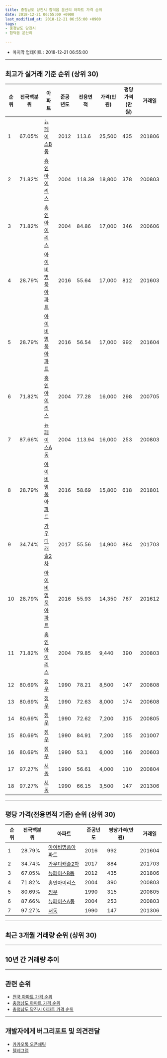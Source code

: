 ```yaml
---
title: 충청남도 당진시 합덕읍 운산리 아파트 가격 순위
date: 2018-12-21 06:55:00 +0900
last_modified_at: 2018-12-21 06:55:00 +0900
tags:
- 충청남도 당진시
- 합덕읍 운산리

---
```


* 마지막 업데이트 : 2018-12-21 06:55:00

---

## 최고가 실거래 기준 순위 (상위 30)


|순위|전국백분위|아파트|준공년도|전용면적|가격(만원)|평당가격(만원)|거래일|
|---|---|---|---|---|---|---|---|
|1|67.05%|[뉴페이스B동](https://search.naver.com/search.naver?query=%EC%B6%A9%EC%B2%AD%EB%82%A8%EB%8F%84+%EB%8B%B9%EC%A7%84%EC%8B%9C+%ED%95%A9%EB%8D%95%EC%9D%8D+%EC%9A%B4%EC%82%B0%EB%A6%AC+%EB%89%B4%ED%8E%98%EC%9D%B4%EC%8A%A4B%EB%8F%99)|2012|113.6|25,500|435|201806|
|2|71.82%|[홍인아이리스](https://search.naver.com/search.naver?query=%EC%B6%A9%EC%B2%AD%EB%82%A8%EB%8F%84+%EB%8B%B9%EC%A7%84%EC%8B%9C+%ED%95%A9%EB%8D%95%EC%9D%8D+%EC%9A%B4%EC%82%B0%EB%A6%AC+%ED%99%8D%EC%9D%B8%EC%95%84%EC%9D%B4%EB%A6%AC%EC%8A%A4)|2004|118.39|18,800|378|200803|
|3|71.82%|[홍인아이리스](https://search.naver.com/search.naver?query=%EC%B6%A9%EC%B2%AD%EB%82%A8%EB%8F%84+%EB%8B%B9%EC%A7%84%EC%8B%9C+%ED%95%A9%EB%8D%95%EC%9D%8D+%EC%9A%B4%EC%82%B0%EB%A6%AC+%ED%99%8D%EC%9D%B8%EC%95%84%EC%9D%B4%EB%A6%AC%EC%8A%A4)|2004|84.86|17,000|346|200606|
|4|28.79%|[아이비명품아파트](https://search.naver.com/search.naver?query=%EC%B6%A9%EC%B2%AD%EB%82%A8%EB%8F%84+%EB%8B%B9%EC%A7%84%EC%8B%9C+%ED%95%A9%EB%8D%95%EC%9D%8D+%EC%9A%B4%EC%82%B0%EB%A6%AC+%EC%95%84%EC%9D%B4%EB%B9%84%EB%AA%85%ED%92%88%EC%95%84%ED%8C%8C%ED%8A%B8)|2016|55.64|17,000|812|201603|
|5|28.79%|[아이비명품아파트](https://search.naver.com/search.naver?query=%EC%B6%A9%EC%B2%AD%EB%82%A8%EB%8F%84+%EB%8B%B9%EC%A7%84%EC%8B%9C+%ED%95%A9%EB%8D%95%EC%9D%8D+%EC%9A%B4%EC%82%B0%EB%A6%AC+%EC%95%84%EC%9D%B4%EB%B9%84%EB%AA%85%ED%92%88%EC%95%84%ED%8C%8C%ED%8A%B8)|2016|56.54|17,000|992|201604|
|6|71.82%|[홍인아이리스](https://search.naver.com/search.naver?query=%EC%B6%A9%EC%B2%AD%EB%82%A8%EB%8F%84+%EB%8B%B9%EC%A7%84%EC%8B%9C+%ED%95%A9%EB%8D%95%EC%9D%8D+%EC%9A%B4%EC%82%B0%EB%A6%AC+%ED%99%8D%EC%9D%B8%EC%95%84%EC%9D%B4%EB%A6%AC%EC%8A%A4)|2004|77.28|16,000|298|200705|
|7|87.66%|[뉴페이스A동](https://search.naver.com/search.naver?query=%EC%B6%A9%EC%B2%AD%EB%82%A8%EB%8F%84+%EB%8B%B9%EC%A7%84%EC%8B%9C+%ED%95%A9%EB%8D%95%EC%9D%8D+%EC%9A%B4%EC%82%B0%EB%A6%AC+%EB%89%B4%ED%8E%98%EC%9D%B4%EC%8A%A4A%EB%8F%99)|2004|113.94|16,000|253|200803|
|8|28.79%|[아이비명품아파트](https://search.naver.com/search.naver?query=%EC%B6%A9%EC%B2%AD%EB%82%A8%EB%8F%84+%EB%8B%B9%EC%A7%84%EC%8B%9C+%ED%95%A9%EB%8D%95%EC%9D%8D+%EC%9A%B4%EC%82%B0%EB%A6%AC+%EC%95%84%EC%9D%B4%EB%B9%84%EB%AA%85%ED%92%88%EC%95%84%ED%8C%8C%ED%8A%B8)|2016|58.69|15,800|618|201801|
|9|34.74%|[가우디캐슬2차](https://search.naver.com/search.naver?query=%EC%B6%A9%EC%B2%AD%EB%82%A8%EB%8F%84+%EB%8B%B9%EC%A7%84%EC%8B%9C+%ED%95%A9%EB%8D%95%EC%9D%8D+%EC%9A%B4%EC%82%B0%EB%A6%AC+%EA%B0%80%EC%9A%B0%EB%94%94%EC%BA%90%EC%8A%AC2%EC%B0%A8)|2017|55.56|14,900|884|201703|
|10|28.79%|[아이비명품아파트](https://search.naver.com/search.naver?query=%EC%B6%A9%EC%B2%AD%EB%82%A8%EB%8F%84+%EB%8B%B9%EC%A7%84%EC%8B%9C+%ED%95%A9%EB%8D%95%EC%9D%8D+%EC%9A%B4%EC%82%B0%EB%A6%AC+%EC%95%84%EC%9D%B4%EB%B9%84%EB%AA%85%ED%92%88%EC%95%84%ED%8C%8C%ED%8A%B8)|2016|55.93|14,350|767|201612|
|11|71.82%|[홍인아이리스](https://search.naver.com/search.naver?query=%EC%B6%A9%EC%B2%AD%EB%82%A8%EB%8F%84+%EB%8B%B9%EC%A7%84%EC%8B%9C+%ED%95%A9%EB%8D%95%EC%9D%8D+%EC%9A%B4%EC%82%B0%EB%A6%AC+%ED%99%8D%EC%9D%B8%EC%95%84%EC%9D%B4%EB%A6%AC%EC%8A%A4)|2004|79.85|9,440|390|200803|
|12|80.69%|[정우](https://search.naver.com/search.naver?query=%EC%B6%A9%EC%B2%AD%EB%82%A8%EB%8F%84+%EB%8B%B9%EC%A7%84%EC%8B%9C+%ED%95%A9%EB%8D%95%EC%9D%8D+%EC%9A%B4%EC%82%B0%EB%A6%AC+%EC%A0%95%EC%9A%B0)|1990|78.21|8,500|147|200808|
|13|80.69%|[정우](https://search.naver.com/search.naver?query=%EC%B6%A9%EC%B2%AD%EB%82%A8%EB%8F%84+%EB%8B%B9%EC%A7%84%EC%8B%9C+%ED%95%A9%EB%8D%95%EC%9D%8D+%EC%9A%B4%EC%82%B0%EB%A6%AC+%EC%A0%95%EC%9A%B0)|1990|72.63|8,000|174|200608|
|14|80.69%|[정우](https://search.naver.com/search.naver?query=%EC%B6%A9%EC%B2%AD%EB%82%A8%EB%8F%84+%EB%8B%B9%EC%A7%84%EC%8B%9C+%ED%95%A9%EB%8D%95%EC%9D%8D+%EC%9A%B4%EC%82%B0%EB%A6%AC+%EC%A0%95%EC%9A%B0)|1990|72.62|7,200|315|200805|
|15|80.69%|[정우](https://search.naver.com/search.naver?query=%EC%B6%A9%EC%B2%AD%EB%82%A8%EB%8F%84+%EB%8B%B9%EC%A7%84%EC%8B%9C+%ED%95%A9%EB%8D%95%EC%9D%8D+%EC%9A%B4%EC%82%B0%EB%A6%AC+%EC%A0%95%EC%9A%B0)|1990|84.91|7,200|155|201007|
|16|80.69%|[정우](https://search.naver.com/search.naver?query=%EC%B6%A9%EC%B2%AD%EB%82%A8%EB%8F%84+%EB%8B%B9%EC%A7%84%EC%8B%9C+%ED%95%A9%EB%8D%95%EC%9D%8D+%EC%9A%B4%EC%82%B0%EB%A6%AC+%EC%A0%95%EC%9A%B0)|1990|53.1|6,000|186|200603|
|17|97.27%|[서동](https://search.naver.com/search.naver?query=%EC%B6%A9%EC%B2%AD%EB%82%A8%EB%8F%84+%EB%8B%B9%EC%A7%84%EC%8B%9C+%ED%95%A9%EB%8D%95%EC%9D%8D+%EC%9A%B4%EC%82%B0%EB%A6%AC+%EC%84%9C%EB%8F%99)|1990|56.61|4,000|110|200804|
|18|97.27%|[서동](https://search.naver.com/search.naver?query=%EC%B6%A9%EC%B2%AD%EB%82%A8%EB%8F%84+%EB%8B%B9%EC%A7%84%EC%8B%9C+%ED%95%A9%EB%8D%95%EC%9D%8D+%EC%9A%B4%EC%82%B0%EB%A6%AC+%EC%84%9C%EB%8F%99)|1990|66.15|3,500|147|201306|


---

## 평당 가격(전용면적 기준) 순위 (상위 30)


|순위|전국백분위|아파트|준공년도|평당가격(만원)|거래일|
|---|---|---|---|---|---|
|1|28.79%|[아이비명품아파트](https://search.naver.com/search.naver?query=%EC%B6%A9%EC%B2%AD%EB%82%A8%EB%8F%84+%EB%8B%B9%EC%A7%84%EC%8B%9C+%ED%95%A9%EB%8D%95%EC%9D%8D+%EC%9A%B4%EC%82%B0%EB%A6%AC+%EC%95%84%EC%9D%B4%EB%B9%84%EB%AA%85%ED%92%88%EC%95%84%ED%8C%8C%ED%8A%B8)|2016|992|201604|
|2|34.74%|[가우디캐슬2차](https://search.naver.com/search.naver?query=%EC%B6%A9%EC%B2%AD%EB%82%A8%EB%8F%84+%EB%8B%B9%EC%A7%84%EC%8B%9C+%ED%95%A9%EB%8D%95%EC%9D%8D+%EC%9A%B4%EC%82%B0%EB%A6%AC+%EA%B0%80%EC%9A%B0%EB%94%94%EC%BA%90%EC%8A%AC2%EC%B0%A8)|2017|884|201703|
|3|67.05%|[뉴페이스B동](https://search.naver.com/search.naver?query=%EC%B6%A9%EC%B2%AD%EB%82%A8%EB%8F%84+%EB%8B%B9%EC%A7%84%EC%8B%9C+%ED%95%A9%EB%8D%95%EC%9D%8D+%EC%9A%B4%EC%82%B0%EB%A6%AC+%EB%89%B4%ED%8E%98%EC%9D%B4%EC%8A%A4B%EB%8F%99)|2012|435|201806|
|4|71.82%|[홍인아이리스](https://search.naver.com/search.naver?query=%EC%B6%A9%EC%B2%AD%EB%82%A8%EB%8F%84+%EB%8B%B9%EC%A7%84%EC%8B%9C+%ED%95%A9%EB%8D%95%EC%9D%8D+%EC%9A%B4%EC%82%B0%EB%A6%AC+%ED%99%8D%EC%9D%B8%EC%95%84%EC%9D%B4%EB%A6%AC%EC%8A%A4)|2004|390|200803|
|5|80.69%|[정우](https://search.naver.com/search.naver?query=%EC%B6%A9%EC%B2%AD%EB%82%A8%EB%8F%84+%EB%8B%B9%EC%A7%84%EC%8B%9C+%ED%95%A9%EB%8D%95%EC%9D%8D+%EC%9A%B4%EC%82%B0%EB%A6%AC+%EC%A0%95%EC%9A%B0)|1990|315|200805|
|6|87.66%|[뉴페이스A동](https://search.naver.com/search.naver?query=%EC%B6%A9%EC%B2%AD%EB%82%A8%EB%8F%84+%EB%8B%B9%EC%A7%84%EC%8B%9C+%ED%95%A9%EB%8D%95%EC%9D%8D+%EC%9A%B4%EC%82%B0%EB%A6%AC+%EB%89%B4%ED%8E%98%EC%9D%B4%EC%8A%A4A%EB%8F%99)|2004|253|200803|
|7|97.27%|[서동](https://search.naver.com/search.naver?query=%EC%B6%A9%EC%B2%AD%EB%82%A8%EB%8F%84+%EB%8B%B9%EC%A7%84%EC%8B%9C+%ED%95%A9%EB%8D%95%EC%9D%8D+%EC%9A%B4%EC%82%B0%EB%A6%AC+%EC%84%9C%EB%8F%99)|1990|147|201306|


---

## 최근 3개월 거래량 순위 (상위 30)


<div style="width:100%;">
    <canvas id="deal_count_ranking" height="250"></canvas>
</div>


<script>
new Chart(document.getElementById("deal_count_ranking"), {
    type: 'horizontalBar',
    data: {
        labels: ['홍인아이리스'],
        datasets: [{
            label: '실거래 수',
            data: [1],
            borderColor: "rgba(255, 0, 128, 1)",
            backgroundColor: "rgba(255, 0, 128, 0.5)",
            fill: false,
        }]
    },
    options: {
        responsive: true,
        title: {
            display: true,
            text: '최근 3개월 거래량 순위'
        },
        tooltips: {
            mode: 'index',
            intersect: false,
            callbacks: {
                title: function(tooltipItems, data) {
                    return "실거래 수:";
                },
                label: function(tooltipItem, data) {
                    return data.labels[tooltipItem.index] + ": " + tooltipItem.xLabel;
                }
            }
        },
        hover: {
            mode: 'nearest',
            intersect: true
        },
        scales: {
            xAxes: [{
                display: true,
                scaleLabel: {
                    display: true,
                    labelString: '실거래 수'
                },
                ticks: {
                    suggestedMin: 0,
                }
            }],
            yAxes: [{
                display: true,
                ticks: {
                    autoSkip: false,
                    callback: function(value, index, values) {
                        if (value.length > 15)
                            return value.substr(0, 13) + "...";
                        else
                            return value;
                    }
                },
                scaleLabel: {
                    display: false,
                }
            }]
        }
    }
});

</script>


---

## 10년 간 거래량 추이


<div style="width:100%;">
    <canvas id="deal_progress" height="250"></canvas>
</div>

<script>
new Chart(document.getElementById("deal_progress"), {
    type: 'line',
    data: {
        labels: ['200812','200901','200902','200903','200904','200905','200906','200907','200908','200909','200910','200911','200912','201001','201002','201003','201004','201005','201006','201007','201008','201009','201010','201011','201012','201101','201102','201103','201104','201105','201106','201107','201108','201109','201110','201111','201112','201201','201202','201203','201204','201205','201206','201207','201208','201209','201210','201211','201212','201301','201302','201303','201304','201305','201306','201307','201308','201309','201310','201311','201312','201401','201402','201403','201404','201405','201406','201407','201408','201409','201410','201411','201412','201501','201502','201503','201504','201505','201506','201507','201508','201509','201510','201511','201512','201601','201602','201603','201604','201605','201606','201607','201608','201609','201610','201611','201612','201701','201702','201703','201704','201705','201706','201707','201708','201709','201710','201711','201712','201801','201802','201803','201804','201805','201806','201807','201808','201809','201810','201811','201812'],
        datasets: [{
            label: '실거래 수',
            pointRadius: 1,
            data: [1, 1, 3, 3, 1, 2, 0, 1, 2, 1, 2, 1, 2, 0, 1, 1, 1, 2, 1, 3, 1, 3, 4, 0, 0, 1, 0, 0, 1, 3, 1, 5, 2, 0, 2, 3, 1, 1, 1, 1, 0, 2, 1, 0, 0, 1, 0, 0, 2, 0, 2, 1, 2, 0, 4, 1, 0, 1, 4, 1, 2, 1, 1, 1, 0, 3, 1, 1, 2, 1, 1, 1, 0, 1, 4, 2, 3, 1, 1, 0, 4, 1, 0, 0, 0, 0, 7, 3, 3, 4, 2, 4, 1, 1, 1, 1, 2, 1, 1, 4, 3, 1, 2, 0, 3, 0, 1, 0, 0, 3, 0, 0, 3, 0, 1, 3, 0, 1, 1, 0, 0],
            borderColor: "rgba(255, 201, 14, 1)",
            backgroundColor: "rgba(255, 201, 14, 0.5)",
            fill: true,
        }]
    },
    options: {
        responsive: true,
        title: {
            display: true,
            text: '10년간 거래량 추이'
        },
        tooltips: {
            mode: 'index',
            intersect: false,
        },
        hover: {
            mode: 'nearest',
            intersect: true
        },
        scales: {
            xAxes: [{
                display: true,
                scaleLabel: {
                    display: true,
                    labelString: '년/월'
                }
            }],
            yAxes: [{
                display: true,
                ticks: {
                    suggestedMin: 0,
                },
                scaleLabel: {
                    display: true,
                    labelString: '실거래 수'
                }
            }]
        }
    }
});

</script>


---

## 관련 순위

- [전국 아파트 가격 순위](https://inasie.github.io/apt-ranking/전국)
- [충청남도 아파트 가격 순위](https://inasie.github.io/apt-ranking/충청남도)
- [충청남도 당진시 아파트 가격 순위](https://inasie.github.io/apt-ranking/충청남도-당진시)


---

## 개발자에게 버그리포트 및 의견전달

- [카카오톡 오픈채팅](https://open.kakao.com/o/gLJUAP4)
- [텔레그램](https://t.me/inasie)

